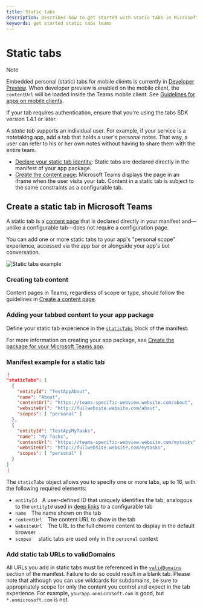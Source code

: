 ```yaml
---
title: Static tabs
description: Describes how to get started with static tabs in Microsoft Teams
keywords: get started static tabs teams
---
```


# Static tabs

> [!NOTE]
> Embedded personal (static) tabs for mobile clients is currently in [Developer Preview](~/resources/dev-preview/developer-preview-intro.md). When developer preview is enabled on the mobile client, the `contentUrl` will be loaded inside the Teams mobile client.  See [Guidelines for apps on mobile clients](~/resources/design/framework/mobile.md).
>
> If your tab requires authentication, ensure that you're using the tabs SDK version 1.4.1 or later.

A *static tab* supports an individual user. For example, if your service is a notetaking app, add a tab that holds a user's personal notes. That way, a user can refer to his or her own notes without having to share them with the entire team.

* [Declare your static tab identity](~/concepts/tabs/tabs-static.md): Static tabs are declared directly in the manifest of your app package.
* [Create the content page](~/concepts/tabs/tabs-content.md): Microsoft Teams displays the page in an iframe when the user visits your tab. Content in a static tab is subject to the same constraints as a configurable tab.

## Create a static tab in Microsoft Teams

A static tab is a [content page](~/concepts/tabs/tabs-content.md) that is declared directly in your manifest and&mdash;unlike a configurable tab&mdash;does not require a configuration page.

You can add one or more static tabs to your app's "personal scope" experience, accessed via the app bar or alongside your app's bot conversation.

![Static tabs example](~/assets/images/tabs_in_bot.png)

### Creating tab content

Content pages in Teams, regardless of scope or type, should follow the guidelines in [Create a content page](~/concepts/tabs/tabs-content.md).

### Adding your tabbed content to your app package

Define your static tab experience in the [`staticTabs`](~/resources/schema/manifest-schema.md#statictabs) block of the manifest.

For more information on creating your app package, see [Create the package for your Microsoft Teams app](~/concepts/apps/apps-package.md).

### Manifest example for a static tab

```json
⋮
"staticTabs": [
  {
    "entityId": "TestAppAbout",
    "name": "About",
    "contentUrl": "https://teams-specific-webview.website.com/about",
    "websiteUrl": "http://fullwebsite.website.com/about",
    "scopes": [ "personal" ]
  },
  {
    "entityId": "TestAppMyTasks",
    "name": "My Tasks",
    "contentUrl": "https://teams-specific-webview.website.com/mytasks",
    "websiteUrl": "http://fullwebsite.website.com/mytasks",
    "scopes": [ "personal" ]
  }
]
⋮
```

The `staticTabs` object allows you to specify one or more tabs, up to 16, with the following required elements:

* `entityId`&emsp;A user-defined ID that uniquely identifies the tab; analogous to the `entityId` used in [deep links](~/concepts/deep-links.md) to a configurable tab
* `name`&emsp;The name shown on the tab
* `contentUrl`&emsp;The content URL to show in the tab
* `websiteUrl`&emsp;The URL to the full chrome content to display in the default browser
* `scopes`&emsp; static tabs are used only in the `personal` context

### Add static tab URLs to validDomains

All URLs you add in static tabs must be referenced in the [`validDomains`](~/resources/schema/manifest-schema.md#validdomains) section of the manifest. Failure to do so could result in a blank tab. Please note that although you can use wildcards for subdomains, be sure to appropriately scope for only the content you control and expect in the tab experience. For example, `yourapp.onmicrosoft.com` is good, but `*.onmicrosoft.com` is not.
